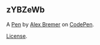 zYBZeWb
-------


A [Pen](https://codepen.io/alex-bremer/pen/zYBZeWb) by [Alex Bremer](https://codepen.io/alex-bremer) on [CodePen](https://codepen.io).

[License](https://codepen.io/alex-bremer/pen/zYBZeWb/license).